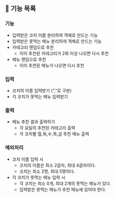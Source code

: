 ## 📝 기능 목록

### 기능

- 입력받은 코치 이름 분리하여 객체로 만드는 기능
- 입력받은 못먹는 메뉴 분리하여 객체로 만드는 기능
- 카테고리 랜덤으로 추천
  - 이미 추천된 카테고리가 2회 이상 나오면 다시 추천
- 메뉴 랜덤으로 추천
  - 이미 추천된 메뉴가 나오면 다시 추천

### 입력

- 코치의 이름 입력받기 (","로 구분)
- 각 코치가 못먹는 메뉴 입력받기

### 출력

- 메뉴 추천 결과 출력하기
  - 각 요일의 추천된 카테고리 출력
  - 각 코치별 월,화,수,목,금 추천 메뉴 출력

### 예외처리

- 코치 이름 입력 시
  - 코치의 이름은 최소 2글자, 최대 4글자이다.
  - 코치는 최소 2명, 최대 5명이다.
- 각 코치가 못먹는 메뉴 입력 시
  - 각 코치는 최소 0개, 최대 2개의 못먹는 메뉴가 있다.
  - 입력받은 못먹는 메뉴가 추천 메뉴에 있어야 한다.

